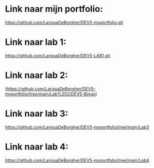 # Link naar mijn portfolio:
https://github.com/LarissaDeBorgher/DEV5-myportfolio.git

# Link naar lab 1:
https://github.com/LarissaDeBorgher/DEV5-LAB1.git

# Link naar lab 2:
(https://github.com/LarissaDeBorgher/DEV5-myportfolio/tree/main/Lab%202/DEV5-Bingo)

# Link naar lab 3:
https://github.com/LarissaDeBorgher/DEV5-myportfolio/tree/main/Lab3

# Link naar lab 4:
https://github.com/LarissaDeBorgher/DEV5-myportfolio/tree/main/Lab4

